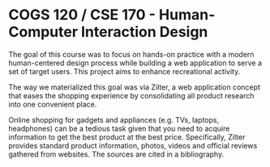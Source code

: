 # COGS 120 / CSE 170 - Human-Computer Interaction Design

The goal of this course was to focus on hands-on practice with a modern 
human-centered design process while building a web application to serve a set 
of target users. This project aims to enhance recreational activity.

The way we materialized this goal was via Zilter, a web application concept 
that eases the shopping experience by consolidating all product research into 
one convenient place.

Online shopping for gadgets and appliances (e.g. TVs, laptops, headphones) can 
be a tedious task given that you need to acquire information to get the best 
product at the best price. Specifically, Zilter provides standard product 
information, photos, videos and official reviews gathered from websites. The 
sources are cited in a bibliography.
